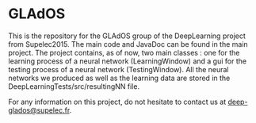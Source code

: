 # GLAdOS
This is the repository for the GLAdOS group of the DeepLearning project from Supelec2015. The main code and JavaDoc can be found in the main project. The project contains, as of now, two main classes : one for the learning process of a neural network (LearningWindow) and a gui for the testing process of a neural network (TestingWindow). All the neural networks we produced as well as the learning data are stored in the DeepLearningTests/src/resultingNN file.

For any information on this project, do not hesitate to contact us at deep-glados@supelec.fr.
